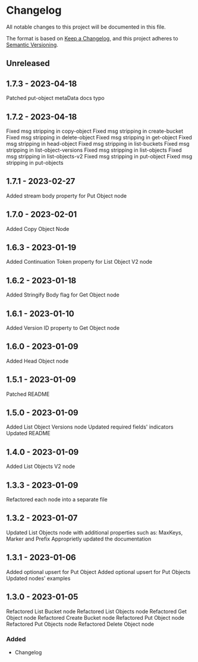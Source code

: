 # Changelog

All notable changes to this project will be documented in this file.

The format is based on [Keep a Changelog](https://keepachangelog.com/en/1.0.0/),
and this project adheres to [Semantic Versioning](https://semver.org/spec/v2.0.0.html).

## Unreleased

## 1.7.3 - 2023-04-18
Patched put-object metaData docs typo

## 1.7.2 - 2023-04-18
Fixed msg stripping in copy-object
Fixed msg stripping in create-bucket
Fixed msg stripping in delete-object
Fixed msg stripping in get-object
Fixed msg stripping in head-object
Fixed msg stripping in list-buckets
Fixed msg stripping in list-object-versions
Fixed msg stripping in list-objects
Fixed msg stripping in list-objects-v2
Fixed msg stripping in put-object
Fixed msg stripping in put-objects

## 1.7.1 - 2023-02-27
Added stream body property for Put Object node

## 1.7.0 - 2023-02-01
Added Copy Object Node

## 1.6.3 - 2023-01-19
Added Continuation Token property for List Object V2 node

## 1.6.2 - 2023-01-18
Added Stringify Body flag for Get Object node

## 1.6.1 - 2023-01-10
Added Version ID property to Get Object node

## 1.6.0 - 2023-01-09
Added Head Object node

## 1.5.1 - 2023-01-09
Patched README

## 1.5.0 - 2023-01-09
Added List Object Versions node
Updated required fields' indicators
Updated README

## 1.4.0 - 2023-01-09
Added List Objects V2 node

## 1.3.3 - 2023-01-09
Refactored each node into a separate file

## 1.3.2 - 2023-01-07
Updated List Objects node with additional properties such as: MaxKeys, Marker and Prefix
Approprietly updated the documentation

## 1.3.1 - 2023-01-06
Added optional upsert for Put Object
Added optional upsert for Put Objects
Updated nodes' examples

## 1.3.0 - 2023-01-05
Refactored List Bucket node
Refactored List Objects node
Refactored Get Object node
Refactored Create Bucket node
Refactored Put Object node
Refactored Put Objects node
Refactored Delete Object node

### Added
- Changelog
